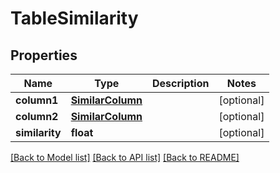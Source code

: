 # TableSimilarity

## Properties
Name | Type | Description | Notes
------------ | ------------- | ------------- | -------------
**column1** | [**SimilarColumn**](SimilarColumn.md) |  | [optional] 
**column2** | [**SimilarColumn**](SimilarColumn.md) |  | [optional] 
**similarity** | **float** |  | [optional] 

[[Back to Model list]](../README.md#documentation-for-models) [[Back to API list]](../README.md#documentation-for-api-endpoints) [[Back to README]](../README.md)


